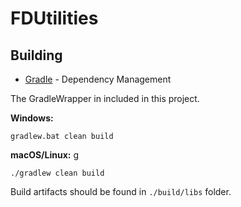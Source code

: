 # FDUtilities

## Building

* [Gradle](https://gradle.org/) - Dependency Management

The GradleWrapper in included in this project.

**Windows:**

```
gradlew.bat clean build
```

**macOS/Linux:**
g
```
./gradlew clean build
```

Build artifacts should be found in `./build/libs` folder.
